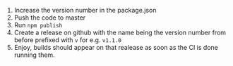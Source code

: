 1. Increase the version number in the package.json
2. Push the code to master
3. Run `npm publish`
4. Create a release on github with the name being the version number from before prefixed with `v` for e.g. `v1.1.0`
5. Enjoy, builds should appear on that realease as soon as the CI is done running them.
